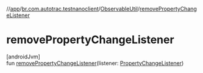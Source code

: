 //[app](../../../index.md)/[br.com.autotrac.testnanoclient](../index.md)/[ObservableUtil](index.md)/[removePropertyChangeListener](remove-property-change-listener.md)

# removePropertyChangeListener

[androidJvm]\
fun [removePropertyChangeListener](remove-property-change-listener.md)(listener: [PropertyChangeListener](https://developer.android.com/reference/kotlin/java/beans/PropertyChangeListener.html))
